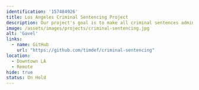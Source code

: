 ```yaml
---
identification: '157484926'
title: Los Angeles Criminal Sentencing Project
description: Our project's goal is to make all criminal sentences administered in LA county into an open dataset. There is a lot of data about when and where crimes are committed - but none about what sentences are passed down in LA County.
image: /assets/images/projects/criminal-sentencing.jpg
alt: 'Gavel'
links: 
  - name: GitHub
    url: "https://github.com/timdef/criminal-sentencing" 
location: 
  - Downtown LA
  - Remote
hide: true
status: On Hold
---
```

